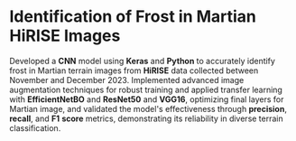 # Identification of Frost in Martian HiRISE Images


Developed a **CNN** model using **Keras** and **Python** to accurately identify frost in Martian terrain images from **HiRISE** data collected between November and December 2023. Implemented advanced image augmentation techniques for robust training and applied transfer learning with **EfficientNetBO** and **ResNet50** and **VGG16**, optimizing final layers for Martian image, and validated the model's effectiveness through **precision**, **recall**, and **F1** **score** metrics, demonstrating its reliability in diverse terrain classification.
